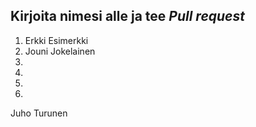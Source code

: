 ## Kirjoita nimesi alle ja tee *Pull request*
1. Erkki Esimerkki
2. Jouni Jokelainen
3.
4.
5.
6.













Juho Turunen
